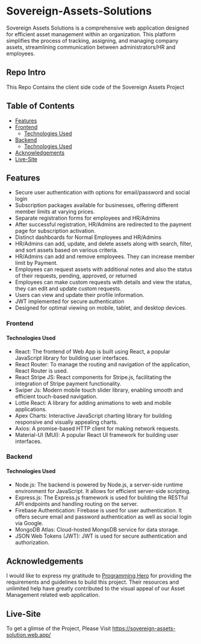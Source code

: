 # Sovereign-Assets-Solutions
Sovereign Assets Solutions is a comprehensive web application designed for efficient asset management within an organization. This platform simplifies the process of tracking, assigning, and managing company assets, streamlining communication between administrators/HR and employees.

## Repo Intro
This Repo Contains the client side code of the Sovereign Assets Project

## Table of Contents
- [Features](#features)
- [Frontend](#frontend)
  - [Technologies Used](#technologies-used)
- [Backend](#backend)
  - [Technologies Used](#technologies-used)
- [Acknowledgements](#acknowledgements)
- [Live-Site](#live-site)

## Features

- Secure user authentication with options for email/password and social login
- Subscription packages available for businesses, offering different member limits at varying prices.
- Separate registration forms for employees and HR/Admins
- After successful registration, HR/Admins are redirected to the payment page for subscription activation.
- Distinct dashboards for Normal Employees and HR/Admins
- HR/Admins can add, update, and delete assets along with search, filter, and sort assets based on various criteria.
- HR/Admins can add and remove employees. They can increase member limit by Payment.
- Employees can request assets with additional notes and also the status of their requests, pending, approved, or returned
- Employees can make custom requests with details and view the status, they can edit and update custom requests.
- Users can view and update their profile information.
- JWT implemented for secure authentication
- Designed for optimal viewing on mobile, tablet, and desktop devices.

### Frontend
#### Technologies Used

- React: The frontend of Web App is built using React, a popular JavaScript library for building user interfaces.
- React Router: To manage the routing and navigation of the application, React Router is used.
- React Stripe JS: React components for Stripe.js, facilitating the integration of Stripe payment functionality.
- Swiper Js: Modern mobile touch slider library, enabling smooth and efficient touch-based navigation.
- Lottie React: A library for adding animations to web and mobile applications.
- Apex Charts: Interactive JavaScript charting library for building responsive and visually appealing charts.
- Axios: A promise-based HTTP client for making network requests.
- Material-UI (MUI): A popular React UI framework for building user interfaces.

### Backend
#### Technologies Used

- Node.js: The backend is powered by Node.js, a server-side runtime environment for JavaScript. It allows for efficient server-side scripting.
- Express.js: The Express.js framework is used for building the RESTful API endpoints and handling routing on the server.
- Firebase Authentication: Firebase is used for user authentication. It offers secure email and password authentication as well as social login via Google.
- MongoDB Atlas: Cloud-hosted MongoDB service for data storage.
- JSON Web Tokens (JWT): JWT is used for secure authentication and authorization.


## Acknowledgements

I would like to express my gratitude to [Programming Hero](https://www.programming-hero.com/) for providing the requirements and guidelines to build this project. Their resources and unlimited help have greatly contributed to the visual appeal of our Asset Management related web application.

## Live-Site
To get a glimse of the Project, Please Visit https://sovereign-assets-solution.web.app/

